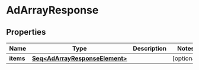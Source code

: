 

# AdArrayResponse


## Properties

Name | Type | Description | Notes
------------ | ------------- | ------------- | -------------
**items** | [**Seq&lt;AdArrayResponseElement&gt;**](AdArrayResponseElement.md) |  |  [optional]



